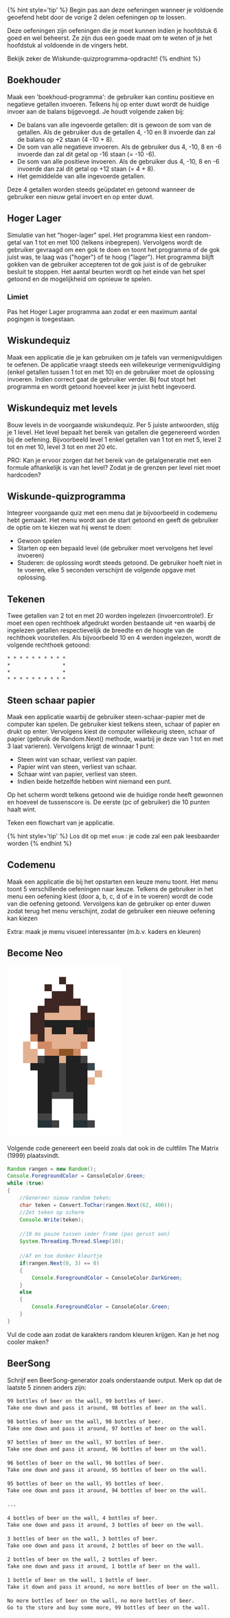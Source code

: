<!---NOBOOKSTART--->

{% hint style='tip' %}
Begin pas aan deze oefeningen wanneer je voldoende geoefend hebt door de vorige 2 delen oefeningen op te lossen.

Deze oefeningen zijn oefeningen die je moet kunnen indien je hoofdstuk 6 goed en wel beheerst. Ze zijn dus een goede maat om te weten of je het hoofdstuk al voldoende in de vingers hebt.

Bekijk zeker de Wiskunde-quizprogramma-opdracht!
{% endhint %}
<!---NOBOOKEND--->



## Boekhouder
Maak een 'boekhoud-programma': de gebruiker kan continu positieve en negatieve getallen invoeren. Telkens hij op enter duwt wordt de huidige invoer aan de balans bijgevoegd.
Je houdt volgende zaken bij:

* De balans van alle ingevoerde getallen: dit is gewoon de som van de getallen. Als de gebruiker dus de getallen 4, -10 en 8 invoerde dan zal de balans op +2 staan  (4 -10 + 8).
* De som van alle negatieve invoeren. Als de gebruiker dus 4, -10, 8 en -6 invoerde dan zal dit getal op -16 staan (= -10 -6).
* De som van alle positieve invoeren. Als de gebruiker dus 4, -10, 8 en -6 invoerde dan zal dit getal op +12 staan (= 4 + 8). 
* Het gemiddelde van alle ingevoerde getallen.

Deze 4 getallen worden steeds geüpdatet en getoond wanneer de gebruiker een nieuw getal invoert en op enter duwt.

## Hoger Lager

Simulatie van het "hoger-lager" spel. Het programma kiest een random-getal van 1 tot en met 100 (telkens inbegrepen). Vervolgens wordt de gebruiker gevraagd om een gok te doen en toont het programma of de gok juist was, te laag was ("hoger") of te hoog ("lager"). Het programma blijft gokken van de gebruiker accepteren tot de gok juist is of de gebruiker besluit te stoppen. Het aantal beurten wordt op het einde van het spel getoond en de mogelijkheid om opnieuw te spelen.

### Limiet
Pas het Hoger Lager programma aan zodat er een maximum aantal pogingen is toegestaan.

## Wiskundequiz
Maak een applicatie die je kan gebruiken om je tafels van vermenigvuldigen te oefenen. De applicatie vraagt steeds een willekeurige vermenigvuldiging (enkel getallen tussen 1 tot en met 10) en de gebruiker moet de oplossing invoeren.
Indien correct gaat de gebruiker verder. Bij fout stopt het programma en wordt getoond hoeveel keer je juist hebt ingevoerd.

## Wiskundequiz met levels

Bouw levels in de voorgaande wiskundequiz. Per 5 juiste antwoorden, stijg je 1 level. Het level bepaalt het bereik van getallen die gegenereerd worden bij de oefening. Bijvoorbeeld level 1 enkel getallen van 1 tot en met 5, level 2 tot en met 10, level 3 tot en met 20 etc.

PRO: Kan je ervoor zorgen dat het bereik van de getalgeneratie met een formule afhankelijk is van het level? Zodat je de grenzen per level niet moet hardcoden?

## Wiskunde-quizprogramma

Integreer voorgaande quiz met een menu dat je bijvoorbeeld in codemenu hebt gemaakt. Het menu wordt aan de start getoond en geeft de gebruiker de optie om te kiezen wat hij wenst te doen:
* Gewoon spelen
* Starten op een bepaald level (de gebruiker moet vervolgens het level invoeren)
* Studeren: de oplossing wordt steeds getoond. De gebruiker hoeft niet in te voeren, elke 5 seconden verschijnt de volgende opgave met oplossing.

## Tekenen

Twee getallen van 2 tot en met 20 worden ingelezen (invoercontrole!). Er moet een open rechthoek afgedrukt worden bestaande uit `*`en waarbij de ingelezen getallen respectievelijk de breedte en de hoogte van de rechthoek voorstellen. Als bijvoorbeeld 10 en 4 werden ingelezen, wordt de volgende rechthoek getoond:

<!---{line-numbers:false}--->
```text
* * * * * * * * * *
*                 *
*                 *
* * * * * * * * * *
```

## Steen schaar papier
Maak een applicatie waarbij de gebruiker steen-schaar-papier met de computer kan spelen. De gebruiker kiest telkens steen, schaar of papier en drukt op enter. Vervolgens kiest de computer willekeurig steen, schaar of papier (gebruik de Random.Next() methode, waarbij je deze van  1 tot en met 3 laat varieren). 
Vervolgens krijgt de winnaar 1 punt:
* Steen wint van schaar, verliest van papier.
* Papier wint van steen, verliest van schaar.
* Schaar wint van papier, verliest van steen.
* Indien beide hetzelfde hebben wint niemand een punt.

Op het scherm wordt telkens getoond wie de huidige ronde heeft gewonnen en hoeveel de tussenscore is. De eerste (pc of gebruiker) die 10 punten haalt wint.

Teken een flowchart van je applicatie.

{% hint style='tip' %}
Los dit op met ``enum`` : je code zal een pak leesbaarder worden
{% endhint %}

## Codemenu

Maak een applicatie die bij het opstarten een keuze menu toont. Het menu toont 5 verschillende oefeningen naar keuze. Telkens de gebruiker in het menu een oefening kiest (door a, b, c, d of e in te voeren) wordt de code van die oefening getoond. Vervolgens kan de gebruiker op enter duwen zodat terug het menu verschijnt, zodat de gebruiker een nieuwe oefening kan kiezen

Extra: maak je menu visueel interessanter (m.b.v. kaders en kleuren)




## Become Neo

![Neo Tim](../assets/neotim.png)

Volgende code genereert een beeld zoals dat ook in de cultfilm The Matrix (1999) plaatsvindt. 
```java
Random rangen = new Random();
Console.ForegroundColor = ConsoleColor.Green;
while (true)
{
    //Genereer nieuw random teken:
    char teken = Convert.ToChar(rangen.Next(62, 400));
    //Zet teken op scherm
    Console.Write(teken);
    
    //10 ms pauze tussen ieder frame (pas gerust aan)
    System.Threading.Thread.Sleep(10); 
    
    //Af en toe donker kleurtje
    if(rangen.Next(0, 3) == 0)
    {
        Console.ForegroundColor = ConsoleColor.DarkGreen;
    }
    else
    {
        Console.ForegroundColor = ConsoleColor.Green;
    }
}
```

Vul de code aan zodat de karakters random kleuren krijgen. Kan je het nog cooler maken?

## BeerSong
Schrijf een BeerSong-generator zoals onderstaande output. Merk op dat de laatste 5 zinnen anders zijn:

```
99 bottles of beer on the wall, 99 bottles of beer.
Take one down and pass it around, 98 bottles of beer on the wall.

98 bottles of beer on the wall, 98 bottles of beer.
Take one down and pass it around, 97 bottles of beer on the wall.

97 bottles of beer on the wall, 97 bottles of beer.
Take one down and pass it around, 96 bottles of beer on the wall.

96 bottles of beer on the wall, 96 bottles of beer.
Take one down and pass it around, 95 bottles of beer on the wall.

95 bottles of beer on the wall, 95 bottles of beer.
Take one down and pass it around, 94 bottles of beer on the wall.

...

4 bottles of beer on the wall, 4 bottles of beer.
Take one down and pass it around, 3 bottles of beer on the wall.

3 bottles of beer on the wall, 3 bottles of beer.
Take one down and pass it around, 2 bottles of beer on the wall.

2 bottles of beer on the wall, 2 bottles of beer.
Take one down and pass it around, 1 bottle of beer on the wall.

1 bottle of beer on the wall, 1 bottle of beer.
Take it down and pass it around, no more bottles of beer on the wall.

No more bottles of beer on the wall, no more bottles of beer.
Go to the store and buy some more, 99 bottles of beer on the wall.
```
